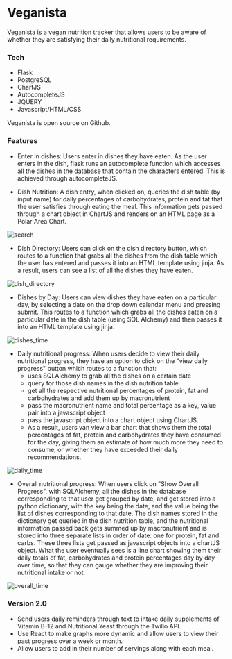 # Veganista

Veganista is a vegan nutrition tracker that allows users to be aware of whether they are satisfying their daily nutritional requirements. 

### Tech

* Flask 
* PostgreSQL 
* ChartJS 
* AutocompleteJS  
* JQUERY 
* Javascript/HTML/CSS

Veganista is open source on Github.

### Features

* Enter in dishes: Users enter in dishes they have eaten. As the user enters in the dish, flask runs an autocomplete function which accesses all the dishes in the database that contain the characters entered. This is achieved through autocompleteJS. 

* Dish Nutrition: A dish entry, when clicked on, queries the dish table (by input name) for daily percentages of carbohydrates, protein and fat that the user satisfies through eating the meal. This information gets passed through a chart object in ChartJS and renders on an HTML page as a Polar Area Chart. 

<img src="/Gifs/search.gif" alt="search">

* Dish Directory: Users can click on the dish directory button, which routes to a function that grabs all the dishes from the dish table which the user has entered and passes it into an HTML template using jinja. As a result, users can see a list of all the dishes they have eaten. 

<img src="/Gifs/dish_directory.png" alt="dish_directory">

* Dishes by Day: Users can view dishes they have eaten on a particular day, by selecting a date on the drop down calendar menu and pressing submit. This routes to a function which grabs all the dishes eaten on a particular date in the dish table (using SQL Alchemy) and then passes it into an HTML template using jinja. 

<img src="/Gifs/viewing_dishes_on_day_rs.gif" alt="dishes_time">

* Daily nutritional progress: When users decide to view their daily nutritional progress, they have an option to click on the "view daily progress" button which routes to a function that:
  * uses SQLAlchemy to grab all the dishes on a certain date
  * query for those dish names in the dish nutrition table
  * get all the respective nutritional percentages of protein, fat and carbohydrates and add them up by macronutrient
  * pass the macronutrient name and total percentage as a key, value pair into a javascript object
  * pass the javascript object into a chart object using ChartJS.
  * As a result, users van view a bar chart that shows them the total percentages of fat, protein and carbohydrates they have consumed for the day, giving them an estimate of how much more they need to consume, or whether they have exceeded their daily recommendations. 

<img src="/Gifs/bar_chart_rs.gif" alt="daily_time">

* Overall nutritional progress: When users click on "Show Overall Progress", with SQLAlchemy, all the dishes in the database corresponding to that user get grouped by date, and get stored into a python dictionary, with the key being the date, and the value being the list of dishes corresponding to that date. The dish names stored in the dictionary get queried in the dish nutrition table, and the nutritional information passed back gets summed up by macronutrient and is stored into three separate lists in order of date: one for protein, fat and carbs. These three lists get passed as javascript objects into a chartJS object. What the user eventually sees is a line chart showing them their daily totals of fat, carbohydrates and protein percentages day by day over time, so that they can gauge whether they are improving their nutritional intake or not. 

<img src="/Gifs/overall_progress_rs.gif" alt="overall_time">


### Version 2.0
* Send users daily reminders through text to intake daily supplements of Vitamin B-12 and Nutritional Yeast through the Twilio API. 
* Use React to make graphs more dynamic and allow users to view their past progress over a week or month. 
* Allow users to add in their number of servings along with each meal.

